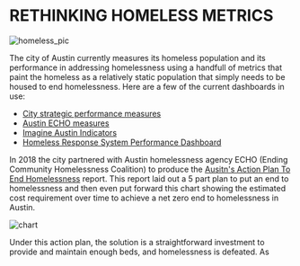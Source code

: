 # RETHINKING HOMELESS METRICS

![homeless_pic]("jwj-Homeless-1417.jpg")

The city of Austin currently measures its homeless population and its performance in addressing homelessness using a handfull of metrics that paint the homeless as a relatively static population that simply needs to be housed to end homelessness. Here are a few of the current dashboards in use:

- [City strategic performance measures](https://data.austintexas.gov/stories/s/Health/iane-nkjw/)
- [Austin ECHO measures](https://www.austinecho.org/about-echo/homelessness-in-austin/)
- [Imagine Austin Indicators](https://data.austintexas.gov/stories/s/Household-Affordability/czit-acu8)
- [Homeless Response System Performance Dashboard](https://www.austinecho.org/wp-content/uploads/2021/10/AustinCoCDashboardPhase3_20211011_update.html#annual-enrollment)

In 2018 the city partnered with Austin homelessness agency ECHO (Ending Community Homelessness Coalition) to produce the [Ausitn's Action Plan To End Homelessness](https://1zdndu3n3nla353ymc1h6x58-wpengine.netdna-ssl.com/wp-content/uploads/2019/07/Austin%E2%80%99s-Action-Plan-to-End-Homelessness-%E2%80%93-Working-Document.pdf) report. This report laid out a 5 part plan to put an end to homelessness and then even put forward this chart showing the estimated cost requirement over time to achieve a net zero end to homelessness in Austin.

![chart](chart_image_here.jpg)

Under this action plan, the solution is a straightforward investment to provide and maintain enough beds, and homelessness is defeated. As

